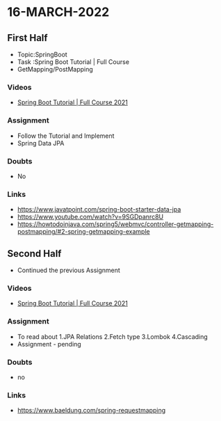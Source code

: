 # 16-MARCH-2022

## First Half

- Topic:SpringBoot
- Task :Spring Boot Tutorial | Full Course 
- GetMapping/PostMapping

### Videos

- [Spring Boot Tutorial | Full Course 2021](https://www.youtube.com/watch?v=9SGDpanrc8U)

### Assignment 

- Follow the Tutorial and Implement 
- Spring Data JPA

### Doubts

- No

### Links

- https://www.javatpoint.com/spring-boot-starter-data-jpa
- https://www.youtube.com/watch?v=9SGDpanrc8U
- https://howtodoinjava.com/spring5/webmvc/controller-getmapping-postmapping/#2-spring-getmapping-example

## Second Half
 
- Continued the previous Assignment 

### Videos

- [Spring Boot Tutorial | Full Course 2021](https://www.youtube.com/watch?v=9SGDpanrc8U)

### Assignment 

- To read about 1.JPA Relations 
				2.Fetch type
				3.Lombok
				4.Cascading
- Assignment - pending

### Doubts

- no

### Links

- https://www.baeldung.com/spring-requestmapping